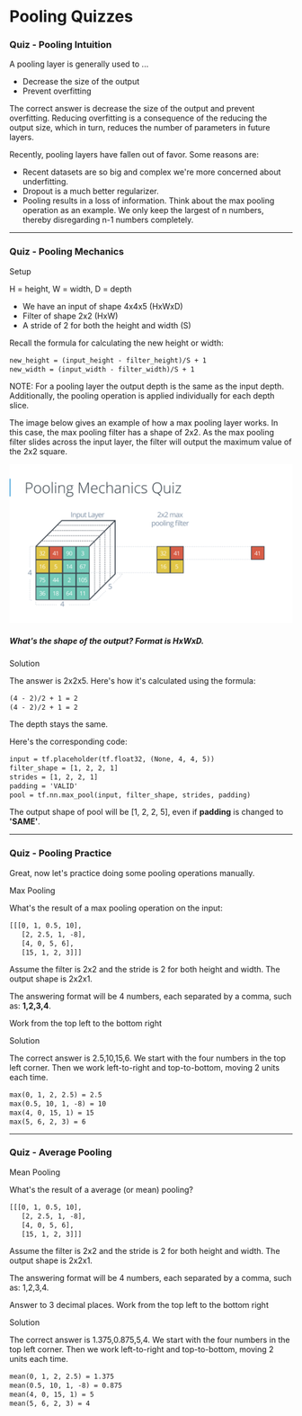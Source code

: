 # Pooling Quizzes

### Quiz - Pooling Intuition

A pooling layer is generally used to ...

- Decrease the size of the output
- Prevent overfitting

The correct answer is decrease the size of the output and prevent overfitting. Reducing overfitting is a consequence of the reducing the output size, which in turn, reduces the number of parameters in future layers.

Recently, pooling layers have fallen out of favor. Some reasons are:

- Recent datasets are so big and complex we're more concerned about underfitting.
- Dropout is a much better regularizer.
- Pooling results in a loss of information. Think about the max pooling operation as an example. We only keep the largest of n numbers, thereby disregarding n-1 numbers completely.

***

### Quiz - Pooling Mechanics

Setup

H = height, W = width, D = depth

- We have an input of shape 4x4x5 (HxWxD)
- Filter of shape 2x2 (HxW)
- A stride of 2 for both the height and width (S)

Recall the formula for calculating the new height or width:

```
new_height = (input_height - filter_height)/S + 1
new_width = (input_width - filter_width)/S + 1
```

NOTE: For a pooling layer the output depth is the same as the input depth. Additionally, the pooling operation is applied individually for each depth slice.

The image below gives an example of how a max pooling layer works. In this case, the max pooling filter has a shape of 2x2. As the max pooling filter slides across the input layer, the filter will output the maximum value of the 2x2 square.

![alt tag](convolutionalnetworksquiz.png)

##### What's the shape of the output? Format is HxWxD.

Solution

The answer is 2x2x5. Here's how it's calculated using the formula:

```
(4 - 2)/2 + 1 = 2
(4 - 2)/2 + 1 = 2
```

The depth stays the same.

Here's the corresponding code:

```
input = tf.placeholder(tf.float32, (None, 4, 4, 5))
filter_shape = [1, 2, 2, 1]
strides = [1, 2, 2, 1]
padding = 'VALID'
pool = tf.nn.max_pool(input, filter_shape, strides, padding)
```

The output shape of pool will be [1, 2, 2, 5], even if **padding** is changed to **'SAME'**.

***

### Quiz - Pooling Practice

Great, now let's practice doing some pooling operations manually.

Max Pooling

What's the result of a max pooling operation on the input:

```
[[[0, 1, 0.5, 10],
   [2, 2.5, 1, -8],
   [4, 0, 5, 6],
   [15, 1, 2, 3]]]
```

Assume the filter is 2x2 and the stride is 2 for both height and width. The output shape is 2x2x1.

The answering format will be 4 numbers, each separated by a comma, such as: **1,2,3,4**.

Work from the top left to the bottom right

Solution

The correct answer is 2.5,10,15,6. We start with the four numbers in the top left corner. Then we work left-to-right and top-to-bottom, moving 2 units each time.

```
max(0, 1, 2, 2.5) = 2.5
max(0.5, 10, 1, -8) = 10
max(4, 0, 15, 1) = 15
max(5, 6, 2, 3) = 6
```

***

### Quiz - Average Pooling

Mean Pooling

What's the result of a average (or mean) pooling?


```
[[[0, 1, 0.5, 10],
   [2, 2.5, 1, -8],
   [4, 0, 5, 6],
   [15, 1, 2, 3]]]
```

Assume the filter is 2x2 and the stride is 2 for both height and width. The output shape is 2x2x1.

The answering format will be 4 numbers, each separated by a comma, such as: 1,2,3,4.

Answer to 3 decimal places. Work from the top left to the bottom right

Solution

The correct answer is 1.375,0.875,5,4. We start with the four numbers in the top left corner. Then we work left-to-right and top-to-bottom, moving 2 units each time.

```
mean(0, 1, 2, 2.5) = 1.375
mean(0.5, 10, 1, -8) = 0.875
mean(4, 0, 15, 1) = 5
mean(5, 6, 2, 3) = 4
```

